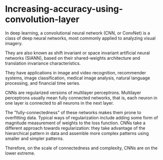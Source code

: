 # Increasing-accuracy-using-convolution-layer

 
In deep learning, a convolutional neural network (CNN, or ConvNet) is a class of deep neural networks, most commonly applied to analyzing visual imagery.

They are also known as shift invariant or space invariant artificial neural networks (SIANN), based on their shared-weights architecture and translation invariance characteristics. 

They have applications in image and video recognition, recommender systems,  image classification, medical image analysis, natural language processing, and financial time series.


CNNs are regularized versions of multilayer perceptrons. Multilayer perceptrons usually mean fully connected networks, that is, each neuron in one layer is connected to all neurons in the next layer. 

The "fully-connectedness" of these networks makes them prone to overfitting data. Typical ways of regularization include adding some form of magnitude measurement of weights to the loss function. CNNs take a different approach towards regularization: they take advantage of the hierarchical pattern in data and assemble more complex patterns using smaller and simpler patterns.

Therefore, on the scale of connectedness and complexity, CNNs are on the lower extreme.

